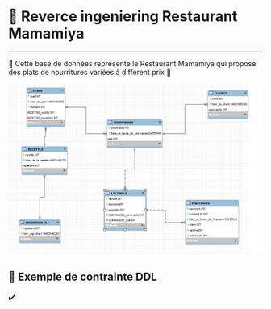 
# :cherries: Reverce ingeniering Restaurant Mamamiya
---

:cake: Cette base de données  représente le Restaurant Mamamiya qui  propose des plats de nourritures variées à different prix :banana:

![image](images/p2.PNG)


## :strawberry:  Exemple de contrainte DDL
:heavy_check_mark:
